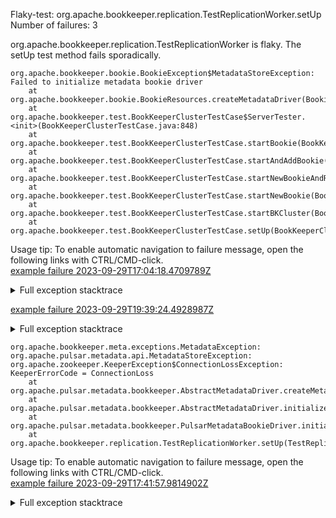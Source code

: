         
Flaky-test: org.apache.bookkeeper.replication.TestReplicationWorker.setUp
Number of failures: 3

org.apache.bookkeeper.replication.TestReplicationWorker is flaky. The setUp test method fails sporadically.

```
org.apache.bookkeeper.bookie.BookieException$MetadataStoreException: Failed to initialize metadata bookie driver
	at org.apache.bookkeeper.bookie.BookieResources.createMetadataDriver(BookieResources.java:61)
	at org.apache.bookkeeper.test.BookKeeperClusterTestCase$ServerTester.<init>(BookKeeperClusterTestCase.java:848)
	at org.apache.bookkeeper.test.BookKeeperClusterTestCase.startBookie(BookKeeperClusterTestCase.java:673)
	at org.apache.bookkeeper.test.BookKeeperClusterTestCase.startAndAddBookie(BookKeeperClusterTestCase.java:653)
	at org.apache.bookkeeper.test.BookKeeperClusterTestCase.startNewBookieAndReturnAddress(BookKeeperClusterTestCase.java:642)
	at org.apache.bookkeeper.test.BookKeeperClusterTestCase.startNewBookie(BookKeeperClusterTestCase.java:635)
	at org.apache.bookkeeper.test.BookKeeperClusterTestCase.startBKCluster(BookKeeperClusterTestCase.java:263)
	at org.apache.bookkeeper.test.BookKeeperClusterTestCase.setUp(BookKeeperClusterTestCase.java:177)
```

Usage tip: To enable automatic navigation to failure message, open the following links with CTRL/CMD-click.  
[example failure 2023-09-29T17:04:18.4709789Z](https://github.com/apache/pulsar/actions/runs/6354520087/job/17261402005#step:10:1985)  


<details>
<summary>Full exception stacktrace</summary>
<code><pre>
org.apache.bookkeeper.bookie.BookieException$MetadataStoreException: Failed to initialize metadata bookie driver
	at org.apache.bookkeeper.bookie.BookieResources.createMetadataDriver(BookieResources.java:61)
	at org.apache.bookkeeper.test.BookKeeperClusterTestCase$ServerTester.<init>(BookKeeperClusterTestCase.java:848)
	at org.apache.bookkeeper.test.BookKeeperClusterTestCase.startBookie(BookKeeperClusterTestCase.java:673)
	at org.apache.bookkeeper.test.BookKeeperClusterTestCase.startAndAddBookie(BookKeeperClusterTestCase.java:653)
	at org.apache.bookkeeper.test.BookKeeperClusterTestCase.startNewBookieAndReturnAddress(BookKeeperClusterTestCase.java:642)
	at org.apache.bookkeeper.test.BookKeeperClusterTestCase.startNewBookie(BookKeeperClusterTestCase.java:635)
	at org.apache.bookkeeper.test.BookKeeperClusterTestCase.startBKCluster(BookKeeperClusterTestCase.java:263)
	at org.apache.bookkeeper.test.BookKeeperClusterTestCase.setUp(BookKeeperClusterTestCase.java:177)
	at org.apache.bookkeeper.test.BookKeeperClusterTestCase.setUp(BookKeeperClusterTestCase.java:162)
	at org.apache.bookkeeper.replication.TestReplicationWorker.setUp(TestReplicationWorker.java:143)
	at java.base/jdk.internal.reflect.NativeMethodAccessorImpl.invoke0(Native Method)
	at java.base/jdk.internal.reflect.NativeMethodAccessorImpl.invoke(NativeMethodAccessorImpl.java:77)
	at java.base/jdk.internal.reflect.DelegatingMethodAccessorImpl.invoke(DelegatingMethodAccessorImpl.java:43)
	at java.base/java.lang.reflect.Method.invoke(Method.java:568)
	at org.testng.internal.invokers.MethodInvocationHelper.invokeMethod(MethodInvocationHelper.java:139)
	at org.testng.internal.invokers.MethodInvocationHelper.invokeMethodConsideringTimeout(MethodInvocationHelper.java:69)
	at org.testng.internal.invokers.ConfigInvoker.invokeConfigurationMethod(ConfigInvoker.java:361)
	at org.testng.internal.invokers.ConfigInvoker.invokeConfigurations(ConfigInvoker.java:296)
	at org.testng.internal.invokers.TestInvoker.runConfigMethods(TestInvoker.java:823)
	at org.testng.internal.invokers.TestInvoker.invokeMethod(TestInvoker.java:590)
	at org.testng.internal.invokers.TestInvoker.invokeTestMethod(TestInvoker.java:221)
	at org.testng.internal.invokers.MethodRunner.runInSequence(MethodRunner.java:50)
	at org.testng.internal.invokers.TestInvoker$MethodInvocationAgent.invoke(TestInvoker.java:969)
	at org.testng.internal.invokers.TestInvoker.invokeTestMethods(TestInvoker.java:194)
	at org.testng.internal.invokers.TestMethodWorker.invokeTestMethods(TestMethodWorker.java:148)
	at org.testng.internal.invokers.TestMethodWorker.run(TestMethodWorker.java:128)
	at java.base/java.util.ArrayList.forEach(ArrayList.java:1511)
	at org.testng.TestRunner.privateRun(TestRunner.java:829)
	at org.testng.TestRunner.run(TestRunner.java:602)
	at org.testng.SuiteRunner.runTest(SuiteRunner.java:437)
	at org.testng.SuiteRunner.runSequentially(SuiteRunner.java:431)
	at org.testng.SuiteRunner.privateRun(SuiteRunner.java:391)
	at org.testng.SuiteRunner.run(SuiteRunner.java:330)
	at org.testng.SuiteRunnerWorker.runSuite(SuiteRunnerWorker.java:52)
	at org.testng.SuiteRunnerWorker.run(SuiteRunnerWorker.java:95)
	at org.testng.TestNG.runSuitesSequentially(TestNG.java:1256)
	at org.testng.TestNG.runSuitesLocally(TestNG.java:1176)
	at org.testng.TestNG.runSuites(TestNG.java:1099)
	at org.testng.TestNG.run(TestNG.java:1067)
	at org.apache.maven.surefire.testng.TestNGExecutor.run(TestNGExecutor.java:155)
	at org.apache.maven.surefire.testng.TestNGDirectoryTestSuite.executeSingleClass(TestNGDirectoryTestSuite.java:102)
	at org.apache.maven.surefire.testng.TestNGDirectoryTestSuite.executeLazy(TestNGDirectoryTestSuite.java:117)
	at org.apache.maven.surefire.testng.TestNGDirectoryTestSuite.execute(TestNGDirectoryTestSuite.java:86)
	at org.apache.maven.surefire.testng.TestNGProvider.invoke(TestNGProvider.java:137)
	at org.apache.maven.surefire.booter.ForkedBooter.runSuitesInProcess(ForkedBooter.java:385)
	at org.apache.maven.surefire.booter.ForkedBooter.execute(ForkedBooter.java:162)
	at org.apache.maven.surefire.booter.ForkedBooter.run(ForkedBooter.java:507)
	at org.apache.maven.surefire.booter.ForkedBooter.main(ForkedBooter.java:495)
Caused by: org.apache.bookkeeper.meta.exceptions.MetadataException: Failed to create zookeeper client to localhost:43833
	at org.apache.bookkeeper.meta.zk.ZKMetadataDriverBase.initialize(ZKMetadataDriverBase.java:235)
	at org.apache.bookkeeper.meta.zk.ZKMetadataBookieDriver.initialize(ZKMetadataBookieDriver.java:55)
	at org.apache.bookkeeper.bookie.BookieResources.createMetadataDriver(BookieResources.java:58)
	... 47 more
Caused by: org.apache.zookeeper.KeeperException$ConnectionLossException: KeeperErrorCode = ConnectionLoss
	at org.apache.zookeeper.KeeperException.create(KeeperException.java:102)
	at org.apache.bookkeeper.zookeeper.ZooKeeperWatcherBase.waitForConnection(ZooKeeperWatcherBase.java:159)
	at org.apache.bookkeeper.zookeeper.ZooKeeperClient$Builder.build(ZooKeeperClient.java:260)
	at org.apache.bookkeeper.meta.zk.ZKMetadataDriverBase.initialize(ZKMetadataDriverBase.java:215)
	... 49 more

</pre></code>
</details>

[example failure 2023-09-29T19:39:24.4928987Z](https://github.com/apache/pulsar/actions/runs/6354862390/job/17265470750#step:9:1926)  


<details>
<summary>Full exception stacktrace</summary>
<code><pre>
org.apache.bookkeeper.bookie.BookieException$MetadataStoreException: Failed to initialize metadata bookie driver
	at org.apache.bookkeeper.bookie.BookieResources.createMetadataDriver(BookieResources.java:61)
	at org.apache.bookkeeper.test.BookKeeperClusterTestCase$ServerTester.<init>(BookKeeperClusterTestCase.java:848)
	at org.apache.bookkeeper.test.BookKeeperClusterTestCase.startBookie(BookKeeperClusterTestCase.java:673)
	at org.apache.bookkeeper.test.BookKeeperClusterTestCase.startAndAddBookie(BookKeeperClusterTestCase.java:653)
	at org.apache.bookkeeper.test.BookKeeperClusterTestCase.startNewBookieAndReturnAddress(BookKeeperClusterTestCase.java:642)
	at org.apache.bookkeeper.test.BookKeeperClusterTestCase.startNewBookie(BookKeeperClusterTestCase.java:635)
	at org.apache.bookkeeper.test.BookKeeperClusterTestCase.startBKCluster(BookKeeperClusterTestCase.java:263)
	at org.apache.bookkeeper.test.BookKeeperClusterTestCase.setUp(BookKeeperClusterTestCase.java:177)
	at org.apache.bookkeeper.test.BookKeeperClusterTestCase.setUp(BookKeeperClusterTestCase.java:162)
	at org.apache.bookkeeper.replication.TestReplicationWorker.setUp(TestReplicationWorker.java:143)
	at java.base/jdk.internal.reflect.NativeMethodAccessorImpl.invoke0(Native Method)
	at java.base/jdk.internal.reflect.NativeMethodAccessorImpl.invoke(NativeMethodAccessorImpl.java:77)
	at java.base/jdk.internal.reflect.DelegatingMethodAccessorImpl.invoke(DelegatingMethodAccessorImpl.java:43)
	at java.base/java.lang.reflect.Method.invoke(Method.java:568)
	at org.testng.internal.invokers.MethodInvocationHelper.invokeMethod(MethodInvocationHelper.java:139)
	at org.testng.internal.invokers.MethodInvocationHelper.invokeMethodConsideringTimeout(MethodInvocationHelper.java:69)
	at org.testng.internal.invokers.ConfigInvoker.invokeConfigurationMethod(ConfigInvoker.java:361)
	at org.testng.internal.invokers.ConfigInvoker.invokeConfigurations(ConfigInvoker.java:296)
	at org.testng.internal.invokers.TestInvoker.runConfigMethods(TestInvoker.java:823)
	at org.testng.internal.invokers.TestInvoker.invokeMethod(TestInvoker.java:590)
	at org.testng.internal.invokers.TestInvoker.invokeTestMethod(TestInvoker.java:221)
	at org.testng.internal.invokers.MethodRunner.runInSequence(MethodRunner.java:50)
	at org.testng.internal.invokers.TestInvoker$MethodInvocationAgent.invoke(TestInvoker.java:969)
	at org.testng.internal.invokers.TestInvoker.invokeTestMethods(TestInvoker.java:194)
	at org.testng.internal.invokers.TestMethodWorker.invokeTestMethods(TestMethodWorker.java:148)
	at org.testng.internal.invokers.TestMethodWorker.run(TestMethodWorker.java:128)
	at java.base/java.util.ArrayList.forEach(ArrayList.java:1511)
	at org.testng.TestRunner.privateRun(TestRunner.java:829)
	at org.testng.TestRunner.run(TestRunner.java:602)
	at org.testng.SuiteRunner.runTest(SuiteRunner.java:437)
	at org.testng.SuiteRunner.runSequentially(SuiteRunner.java:431)
	at org.testng.SuiteRunner.privateRun(SuiteRunner.java:391)
	at org.testng.SuiteRunner.run(SuiteRunner.java:330)
	at org.testng.SuiteRunnerWorker.runSuite(SuiteRunnerWorker.java:52)
	at org.testng.SuiteRunnerWorker.run(SuiteRunnerWorker.java:95)
	at org.testng.TestNG.runSuitesSequentially(TestNG.java:1256)
	at org.testng.TestNG.runSuitesLocally(TestNG.java:1176)
	at org.testng.TestNG.runSuites(TestNG.java:1099)
	at org.testng.TestNG.run(TestNG.java:1067)
	at org.apache.maven.surefire.testng.TestNGExecutor.run(TestNGExecutor.java:155)
	at org.apache.maven.surefire.testng.TestNGDirectoryTestSuite.executeSingleClass(TestNGDirectoryTestSuite.java:102)
	at org.apache.maven.surefire.testng.TestNGDirectoryTestSuite.executeLazy(TestNGDirectoryTestSuite.java:117)
	at org.apache.maven.surefire.testng.TestNGDirectoryTestSuite.execute(TestNGDirectoryTestSuite.java:86)
	at org.apache.maven.surefire.testng.TestNGProvider.invoke(TestNGProvider.java:137)
	at org.apache.maven.surefire.booter.ForkedBooter.runSuitesInProcess(ForkedBooter.java:385)
	at org.apache.maven.surefire.booter.ForkedBooter.execute(ForkedBooter.java:162)
	at org.apache.maven.surefire.booter.ForkedBooter.run(ForkedBooter.java:507)
	at org.apache.maven.surefire.booter.ForkedBooter.main(ForkedBooter.java:495)
Caused by: org.apache.bookkeeper.meta.exceptions.MetadataException: Failed to create zookeeper client to localhost:40745
	at org.apache.bookkeeper.meta.zk.ZKMetadataDriverBase.initialize(ZKMetadataDriverBase.java:235)
	at org.apache.bookkeeper.meta.zk.ZKMetadataBookieDriver.initialize(ZKMetadataBookieDriver.java:55)
	at org.apache.bookkeeper.bookie.BookieResources.createMetadataDriver(BookieResources.java:58)
	... 47 more
Caused by: org.apache.zookeeper.KeeperException$ConnectionLossException: KeeperErrorCode = ConnectionLoss
	at org.apache.zookeeper.KeeperException.create(KeeperException.java:102)
	at org.apache.bookkeeper.zookeeper.ZooKeeperWatcherBase.waitForConnection(ZooKeeperWatcherBase.java:159)
	at org.apache.bookkeeper.zookeeper.ZooKeeperClient$Builder.build(ZooKeeperClient.java:260)
	at org.apache.bookkeeper.meta.zk.ZKMetadataDriverBase.initialize(ZKMetadataDriverBase.java:215)
	... 49 more

</pre></code>
</details>

```
org.apache.bookkeeper.meta.exceptions.MetadataException: org.apache.pulsar.metadata.api.MetadataStoreException: org.apache.zookeeper.KeeperException$ConnectionLossException: KeeperErrorCode = ConnectionLoss
	at org.apache.pulsar.metadata.bookkeeper.AbstractMetadataDriver.createMetadataStore(AbstractMetadataDriver.java:124)
	at org.apache.pulsar.metadata.bookkeeper.AbstractMetadataDriver.initialize(AbstractMetadataDriver.java:59)
	at org.apache.pulsar.metadata.bookkeeper.PulsarMetadataBookieDriver.initialize(PulsarMetadataBookieDriver.java:45)
	at org.apache.bookkeeper.replication.TestReplicationWorker.setUp(TestReplicationWorker.java:162)
```

Usage tip: To enable automatic navigation to failure message, open the following links with CTRL/CMD-click.  
[example failure 2023-09-29T17:41:57.9814902Z](https://github.com/apache/pulsar/actions/runs/6354862390/job/17262448535#step:9:1920)  


<details>
<summary>Full exception stacktrace</summary>
<code><pre>
org.apache.bookkeeper.meta.exceptions.MetadataException: org.apache.pulsar.metadata.api.MetadataStoreException: org.apache.zookeeper.KeeperException$ConnectionLossException: KeeperErrorCode = ConnectionLoss
	at org.apache.pulsar.metadata.bookkeeper.AbstractMetadataDriver.createMetadataStore(AbstractMetadataDriver.java:124)
	at org.apache.pulsar.metadata.bookkeeper.AbstractMetadataDriver.initialize(AbstractMetadataDriver.java:59)
	at org.apache.pulsar.metadata.bookkeeper.PulsarMetadataBookieDriver.initialize(PulsarMetadataBookieDriver.java:45)
	at org.apache.bookkeeper.replication.TestReplicationWorker.setUp(TestReplicationWorker.java:162)
	at java.base/jdk.internal.reflect.NativeMethodAccessorImpl.invoke0(Native Method)
	at java.base/jdk.internal.reflect.NativeMethodAccessorImpl.invoke(NativeMethodAccessorImpl.java:77)
	at java.base/jdk.internal.reflect.DelegatingMethodAccessorImpl.invoke(DelegatingMethodAccessorImpl.java:43)
	at java.base/java.lang.reflect.Method.invoke(Method.java:568)
	at org.testng.internal.invokers.MethodInvocationHelper.invokeMethod(MethodInvocationHelper.java:139)
	at org.testng.internal.invokers.MethodInvocationHelper.invokeMethodConsideringTimeout(MethodInvocationHelper.java:69)
	at org.testng.internal.invokers.ConfigInvoker.invokeConfigurationMethod(ConfigInvoker.java:361)
	at org.testng.internal.invokers.ConfigInvoker.invokeConfigurations(ConfigInvoker.java:296)
	at org.testng.internal.invokers.TestInvoker.runConfigMethods(TestInvoker.java:823)
	at org.testng.internal.invokers.TestInvoker.invokeMethod(TestInvoker.java:590)
	at org.testng.internal.invokers.TestInvoker.invokeTestMethod(TestInvoker.java:221)
	at org.testng.internal.invokers.MethodRunner.runInSequence(MethodRunner.java:50)
	at org.testng.internal.invokers.TestInvoker$MethodInvocationAgent.invoke(TestInvoker.java:969)
	at org.testng.internal.invokers.TestInvoker.invokeTestMethods(TestInvoker.java:194)
	at org.testng.internal.invokers.TestMethodWorker.invokeTestMethods(TestMethodWorker.java:148)
	at org.testng.internal.invokers.TestMethodWorker.run(TestMethodWorker.java:128)
	at java.base/java.util.ArrayList.forEach(ArrayList.java:1511)
	at org.testng.TestRunner.privateRun(TestRunner.java:829)
	at org.testng.TestRunner.run(TestRunner.java:602)
	at org.testng.SuiteRunner.runTest(SuiteRunner.java:437)
	at org.testng.SuiteRunner.runSequentially(SuiteRunner.java:431)
	at org.testng.SuiteRunner.privateRun(SuiteRunner.java:391)
	at org.testng.SuiteRunner.run(SuiteRunner.java:330)
	at org.testng.SuiteRunnerWorker.runSuite(SuiteRunnerWorker.java:52)
	at org.testng.SuiteRunnerWorker.run(SuiteRunnerWorker.java:95)
	at org.testng.TestNG.runSuitesSequentially(TestNG.java:1256)
	at org.testng.TestNG.runSuitesLocally(TestNG.java:1176)
	at org.testng.TestNG.runSuites(TestNG.java:1099)
	at org.testng.TestNG.run(TestNG.java:1067)
	at org.apache.maven.surefire.testng.TestNGExecutor.run(TestNGExecutor.java:155)
	at org.apache.maven.surefire.testng.TestNGDirectoryTestSuite.executeSingleClass(TestNGDirectoryTestSuite.java:102)
	at org.apache.maven.surefire.testng.TestNGDirectoryTestSuite.executeLazy(TestNGDirectoryTestSuite.java:117)
	at org.apache.maven.surefire.testng.TestNGDirectoryTestSuite.execute(TestNGDirectoryTestSuite.java:86)
	at org.apache.maven.surefire.testng.TestNGProvider.invoke(TestNGProvider.java:137)
	at org.apache.maven.surefire.booter.ForkedBooter.runSuitesInProcess(ForkedBooter.java:385)
	at org.apache.maven.surefire.booter.ForkedBooter.execute(ForkedBooter.java:162)
	at org.apache.maven.surefire.booter.ForkedBooter.run(ForkedBooter.java:507)
	at org.apache.maven.surefire.booter.ForkedBooter.main(ForkedBooter.java:495)
Caused by: org.apache.pulsar.metadata.api.MetadataStoreException: org.apache.zookeeper.KeeperException$ConnectionLossException: KeeperErrorCode = ConnectionLoss
	at org.apache.pulsar.metadata.impl.ZKMetadataStore.<init>(ZKMetadataStore.java:111)
	at org.apache.pulsar.metadata.impl.ZkMetadataStoreProvider.create(ZKMetadataStore.java:634)
	at org.apache.pulsar.metadata.impl.MetadataStoreFactoryImpl.newInstance(MetadataStoreFactoryImpl.java:61)
	at org.apache.pulsar.metadata.impl.MetadataStoreFactoryImpl.createExtended(MetadataStoreFactoryImpl.java:48)
	at org.apache.pulsar.metadata.api.extended.MetadataStoreExtended.create(MetadataStoreExtended.java:42)
	at org.apache.pulsar.metadata.bookkeeper.AbstractMetadataDriver.createMetadataStore(AbstractMetadataDriver.java:117)
	... 41 more
Caused by: org.apache.zookeeper.KeeperException$ConnectionLossException: KeeperErrorCode = ConnectionLoss
	at org.apache.zookeeper.KeeperException.create(KeeperException.java:102)
	at org.apache.bookkeeper.zookeeper.ZooKeeperWatcherBase.waitForConnection(ZooKeeperWatcherBase.java:159)
	at org.apache.pulsar.metadata.impl.PulsarZooKeeperClient$Builder.build(PulsarZooKeeperClient.java:258)
	at org.apache.pulsar.metadata.impl.ZKMetadataStore.<init>(ZKMetadataStore.java:103)
	... 46 more

</pre></code>
</details>

